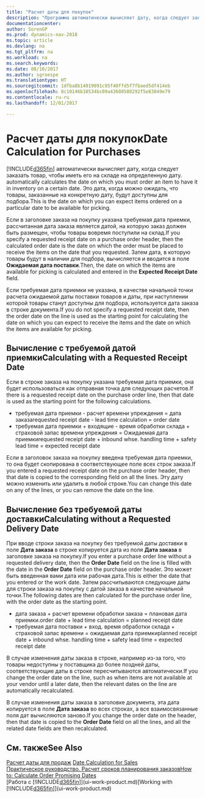 ```yaml
---
title: "Расчет даты для покупок"
description: "Программа автоматически вычисляет дату, когда следует заказать товар, чтобы иметь его на складе на определенную дату. Это дата, когда можно ожидать, что товары, заказанные на конкретную дату, будут доступны для подбора."
documentationcenter: 
author: SorenGP
ms.prod: dynamics-nav-2018
ms.topic: article
ms.devlang: na
ms.tgt_pltfrm: na
ms.workload: na
ms.search.keywords: 
ms.date: 08/10/2017
ms.author: sgroespe
ms.translationtype: HT
ms.sourcegitcommit: 1dfba8b14019991c95f40ffd5f7fbaed5df414eb
ms.openlocfilehash: 8c10146b10534bc09a43608588292f5e83849e79
ms.contentlocale: ru-ru
ms.lasthandoff: 12/01/2017

---
```

# <a name="date-calculation-for-purchases"></a><span data-ttu-id="04f4a-104">Расчет даты для покупок</span><span class="sxs-lookup"><span data-stu-id="04f4a-104">Date Calculation for Purchases</span></span>
[!INCLUDE[d365fin](includes/d365fin_md.md)]<span data-ttu-id="04f4a-105"> автоматически вычисляет дату, когда следует заказать товар, чтобы иметь его на складе на определенную дату.</span><span class="sxs-lookup"><span data-stu-id="04f4a-105"> automatically calculates the date on which you must order an item to have it in inventory on a certain date.</span></span> <span data-ttu-id="04f4a-106">Это дата, когда можно ожидать, что товары, заказанные на конкретную дату, будут доступны для подбора.</span><span class="sxs-lookup"><span data-stu-id="04f4a-106">This is the date on which you can expect items ordered on a particular date to be available for picking.</span></span>  

<span data-ttu-id="04f4a-107">Если в заголовке заказа на покупку указана требуемая дата приемки, рассчитанная дата заказа является датой, на которую заказ должен быть размещен, чтобы товары вовремя поступили на склад.</span><span class="sxs-lookup"><span data-stu-id="04f4a-107">If you specify a requested receipt date on a purchase order header, then the calculated order date is the date on which the order must be placed to receive the items on the date that you requested.</span></span> <span data-ttu-id="04f4a-108">Затем дата, в которую товары будут в наличии для подбора, вычисляется и вводится в поле **Ожидаемая дата поставки**.</span><span class="sxs-lookup"><span data-stu-id="04f4a-108">Then, the date on which the items are available for picking is calculated and entered in the **Expected Receipt Date** field.</span></span>  

<span data-ttu-id="04f4a-109">Если требуемая дата приемки не указана, в качестве начальной точки расчета ожидаемой даты поставки товаров и даты, при наступлении которой товары станут доступны для подбора, используется дата заказа в строке документа.</span><span class="sxs-lookup"><span data-stu-id="04f4a-109">If you do not specify a requested receipt date, then the order date on the line is used as the starting point for calculating the date on which you can expect to receive the items and the date on which the items are available for picking.</span></span>  

## <a name="calculating-with-a-requested-receipt-date"></a><span data-ttu-id="04f4a-110">Вычисление с требуемой датой приемки</span><span class="sxs-lookup"><span data-stu-id="04f4a-110">Calculating with a Requested Receipt Date</span></span>  
<span data-ttu-id="04f4a-111">Если в строке заказа на покупку указана требуемая дата приемки, она будет использоваться как отправная точка для следующих расчетов.</span><span class="sxs-lookup"><span data-stu-id="04f4a-111">If there is a requested receipt date on the purchase order line, then that date is used as the starting point for the following calculations.</span></span>  

- <span data-ttu-id="04f4a-112">требуемая дата приемки - расчет времени упреждения = дата заказа</span><span class="sxs-lookup"><span data-stu-id="04f4a-112">requested receipt date - lead time calculation = order date</span></span>  
- <span data-ttu-id="04f4a-113">требуемая дата приемки + входящие - время обработки склада + страховой запас времени упреждения = Ожидаемая дата приемки</span><span class="sxs-lookup"><span data-stu-id="04f4a-113">requested receipt date + inbound whse. handling time + safety lead time = expected receipt date</span></span>  

<span data-ttu-id="04f4a-114">Если в заголовок заказа на покупку введена требуемая дата приемки, то она будет скопирована в соответствующее поле всех строк заказа.</span><span class="sxs-lookup"><span data-stu-id="04f4a-114">If you entered a requested receipt date on the purchase order header, then that date is copied to the corresponding field on all the lines.</span></span> <span data-ttu-id="04f4a-115">Эту дату можно изменить или удалить в любой строке.</span><span class="sxs-lookup"><span data-stu-id="04f4a-115">You can change this date on any of the lines, or you can remove the date on the line.</span></span>  

## <a name="calculating-without-a-requested-delivery-date"></a><span data-ttu-id="04f4a-116">Вычисление без требуемой даты доставки</span><span class="sxs-lookup"><span data-stu-id="04f4a-116">Calculating without a Requested Delivery Date</span></span>  
<span data-ttu-id="04f4a-117">При вводе строки заказа на покупку без требуемой даты доставки в поле **Дата заказа** в строке копируется дата из поля **Дата заказа** в заголовке заказа на покупку.</span><span class="sxs-lookup"><span data-stu-id="04f4a-117">If you enter a purchase order line without a requested delivery date, then the **Order Date** field on the line is filled with the date in the **Order Date** field on the purchase order header.</span></span> <span data-ttu-id="04f4a-118">Это может быть введенная вами дата или рабочая дата.</span><span class="sxs-lookup"><span data-stu-id="04f4a-118">This is either the date that you entered or the work date.</span></span> <span data-ttu-id="04f4a-119">Затем рассчитываются следующие даты для строки заказа на покупку с датой заказа в качестве начальной точки.</span><span class="sxs-lookup"><span data-stu-id="04f4a-119">The following dates are then calculated for the purchase order line, with the order date as the starting point.</span></span>  

- <span data-ttu-id="04f4a-120">дата заказа + расчет времени обработки заказа = плановая дата приемки.</span><span class="sxs-lookup"><span data-stu-id="04f4a-120">order date + lead time calculation = planned receipt date</span></span>  
- <span data-ttu-id="04f4a-121">требуемая дата поставки + вход. время обработки склада + страховой запас времени = ожидаемая дата приемки</span><span class="sxs-lookup"><span data-stu-id="04f4a-121">planned receipt date + inbound whse. handling time + safety lead time = expected receipt date</span></span>  

<span data-ttu-id="04f4a-122">В случае изменения даты заказа в строке, например из-за того, что товары недоступны у поставщика до более поздней даты, соответствующие даты в строке пересчитываются автоматически.</span><span class="sxs-lookup"><span data-stu-id="04f4a-122">If you change the order date on the line, such as when items are not available at your vendor until a later date, then the relevant dates on the line are automatically recalculated.</span></span>  

<span data-ttu-id="04f4a-123">В случае изменения даты заказа в заголовке документа, эта дата копируется в поле **Дата заказа** во всех строках, а все взаимосвязанные поля дат вычисляются заново.</span><span class="sxs-lookup"><span data-stu-id="04f4a-123">If you change the order date on the header, then that date is copied to the **Order Date** field on all the lines, and all the related date fields are then recalculated.</span></span>  

## <a name="see-also"></a><span data-ttu-id="04f4a-124">См. также</span><span class="sxs-lookup"><span data-stu-id="04f4a-124">See Also</span></span>  
 <span data-ttu-id="04f4a-125">[Расчет даты для продаж](sales-date-calculation-for-sales.md) </span><span class="sxs-lookup"><span data-stu-id="04f4a-125">[Date Calculation for Sales](sales-date-calculation-for-sales.md) </span></span>  
 [<span data-ttu-id="04f4a-126">Практическое руководство. Расчет сроков планирования заказов</span><span class="sxs-lookup"><span data-stu-id="04f4a-126">How to: Calculate Order Promising Dates</span></span>](sales-how-to-calculate-order-promising-dates.md)  
 <span data-ttu-id="04f4a-127">[Работа с [!INCLUDE[d365fin](includes/d365fin_md.md)]](ui-work-product.md)</span><span class="sxs-lookup"><span data-stu-id="04f4a-127">[Working with [!INCLUDE[d365fin](includes/d365fin_md.md)]](ui-work-product.md)</span></span>

